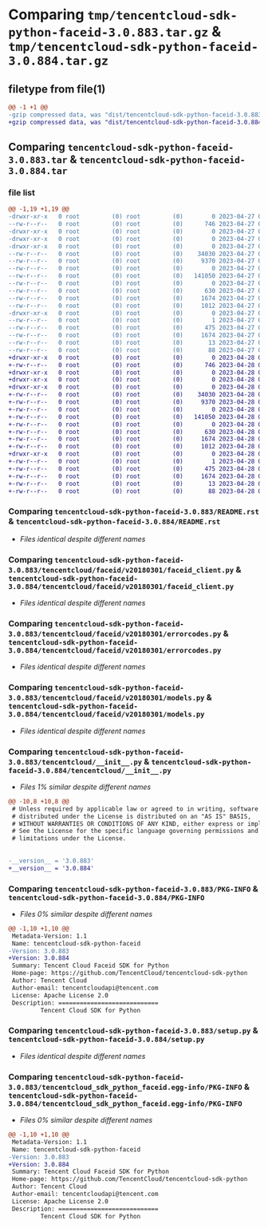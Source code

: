 # Comparing `tmp/tencentcloud-sdk-python-faceid-3.0.883.tar.gz` & `tmp/tencentcloud-sdk-python-faceid-3.0.884.tar.gz`

## filetype from file(1)

```diff
@@ -1 +1 @@
-gzip compressed data, was "dist/tencentcloud-sdk-python-faceid-3.0.883.tar", last modified: Thu Apr 27 00:33:06 2023, max compression
+gzip compressed data, was "dist/tencentcloud-sdk-python-faceid-3.0.884.tar", last modified: Fri Apr 28 02:19:43 2023, max compression
```

## Comparing `tencentcloud-sdk-python-faceid-3.0.883.tar` & `tencentcloud-sdk-python-faceid-3.0.884.tar`

### file list

```diff
@@ -1,19 +1,19 @@
-drwxr-xr-x   0 root         (0) root         (0)        0 2023-04-27 00:33:06.000000 tencentcloud-sdk-python-faceid-3.0.883/
--rw-r--r--   0 root         (0) root         (0)      746 2023-04-27 00:33:06.000000 tencentcloud-sdk-python-faceid-3.0.883/README.rst
-drwxr-xr-x   0 root         (0) root         (0)        0 2023-04-27 00:33:06.000000 tencentcloud-sdk-python-faceid-3.0.883/tencentcloud/
-drwxr-xr-x   0 root         (0) root         (0)        0 2023-04-27 00:33:06.000000 tencentcloud-sdk-python-faceid-3.0.883/tencentcloud/faceid/
-drwxr-xr-x   0 root         (0) root         (0)        0 2023-04-27 00:33:06.000000 tencentcloud-sdk-python-faceid-3.0.883/tencentcloud/faceid/v20180301/
--rw-r--r--   0 root         (0) root         (0)    34030 2023-04-27 00:33:06.000000 tencentcloud-sdk-python-faceid-3.0.883/tencentcloud/faceid/v20180301/faceid_client.py
--rw-r--r--   0 root         (0) root         (0)     9370 2023-04-27 00:33:06.000000 tencentcloud-sdk-python-faceid-3.0.883/tencentcloud/faceid/v20180301/errorcodes.py
--rw-r--r--   0 root         (0) root         (0)        0 2023-04-27 00:33:06.000000 tencentcloud-sdk-python-faceid-3.0.883/tencentcloud/faceid/v20180301/__init__.py
--rw-r--r--   0 root         (0) root         (0)   141050 2023-04-27 00:33:06.000000 tencentcloud-sdk-python-faceid-3.0.883/tencentcloud/faceid/v20180301/models.py
--rw-r--r--   0 root         (0) root         (0)        0 2023-04-27 00:33:06.000000 tencentcloud-sdk-python-faceid-3.0.883/tencentcloud/faceid/__init__.py
--rw-r--r--   0 root         (0) root         (0)      630 2023-04-27 00:33:06.000000 tencentcloud-sdk-python-faceid-3.0.883/tencentcloud/__init__.py
--rw-r--r--   0 root         (0) root         (0)     1674 2023-04-27 00:33:06.000000 tencentcloud-sdk-python-faceid-3.0.883/PKG-INFO
--rw-r--r--   0 root         (0) root         (0)     1012 2023-04-27 00:33:06.000000 tencentcloud-sdk-python-faceid-3.0.883/setup.py
-drwxr-xr-x   0 root         (0) root         (0)        0 2023-04-27 00:33:06.000000 tencentcloud-sdk-python-faceid-3.0.883/tencentcloud_sdk_python_faceid.egg-info/
--rw-r--r--   0 root         (0) root         (0)        1 2023-04-27 00:33:06.000000 tencentcloud-sdk-python-faceid-3.0.883/tencentcloud_sdk_python_faceid.egg-info/dependency_links.txt
--rw-r--r--   0 root         (0) root         (0)      475 2023-04-27 00:33:06.000000 tencentcloud-sdk-python-faceid-3.0.883/tencentcloud_sdk_python_faceid.egg-info/SOURCES.txt
--rw-r--r--   0 root         (0) root         (0)     1674 2023-04-27 00:33:06.000000 tencentcloud-sdk-python-faceid-3.0.883/tencentcloud_sdk_python_faceid.egg-info/PKG-INFO
--rw-r--r--   0 root         (0) root         (0)       13 2023-04-27 00:33:06.000000 tencentcloud-sdk-python-faceid-3.0.883/tencentcloud_sdk_python_faceid.egg-info/top_level.txt
--rw-r--r--   0 root         (0) root         (0)       88 2023-04-27 00:33:06.000000 tencentcloud-sdk-python-faceid-3.0.883/setup.cfg
+drwxr-xr-x   0 root         (0) root         (0)        0 2023-04-28 02:19:43.000000 tencentcloud-sdk-python-faceid-3.0.884/
+-rw-r--r--   0 root         (0) root         (0)      746 2023-04-28 02:19:43.000000 tencentcloud-sdk-python-faceid-3.0.884/README.rst
+drwxr-xr-x   0 root         (0) root         (0)        0 2023-04-28 02:19:43.000000 tencentcloud-sdk-python-faceid-3.0.884/tencentcloud/
+drwxr-xr-x   0 root         (0) root         (0)        0 2023-04-28 02:19:43.000000 tencentcloud-sdk-python-faceid-3.0.884/tencentcloud/faceid/
+drwxr-xr-x   0 root         (0) root         (0)        0 2023-04-28 02:19:43.000000 tencentcloud-sdk-python-faceid-3.0.884/tencentcloud/faceid/v20180301/
+-rw-r--r--   0 root         (0) root         (0)    34030 2023-04-28 02:19:43.000000 tencentcloud-sdk-python-faceid-3.0.884/tencentcloud/faceid/v20180301/faceid_client.py
+-rw-r--r--   0 root         (0) root         (0)     9370 2023-04-28 02:19:43.000000 tencentcloud-sdk-python-faceid-3.0.884/tencentcloud/faceid/v20180301/errorcodes.py
+-rw-r--r--   0 root         (0) root         (0)        0 2023-04-28 02:19:43.000000 tencentcloud-sdk-python-faceid-3.0.884/tencentcloud/faceid/v20180301/__init__.py
+-rw-r--r--   0 root         (0) root         (0)   141050 2023-04-28 02:19:43.000000 tencentcloud-sdk-python-faceid-3.0.884/tencentcloud/faceid/v20180301/models.py
+-rw-r--r--   0 root         (0) root         (0)        0 2023-04-28 02:19:43.000000 tencentcloud-sdk-python-faceid-3.0.884/tencentcloud/faceid/__init__.py
+-rw-r--r--   0 root         (0) root         (0)      630 2023-04-28 02:19:43.000000 tencentcloud-sdk-python-faceid-3.0.884/tencentcloud/__init__.py
+-rw-r--r--   0 root         (0) root         (0)     1674 2023-04-28 02:19:43.000000 tencentcloud-sdk-python-faceid-3.0.884/PKG-INFO
+-rw-r--r--   0 root         (0) root         (0)     1012 2023-04-28 02:19:43.000000 tencentcloud-sdk-python-faceid-3.0.884/setup.py
+drwxr-xr-x   0 root         (0) root         (0)        0 2023-04-28 02:19:43.000000 tencentcloud-sdk-python-faceid-3.0.884/tencentcloud_sdk_python_faceid.egg-info/
+-rw-r--r--   0 root         (0) root         (0)        1 2023-04-28 02:19:43.000000 tencentcloud-sdk-python-faceid-3.0.884/tencentcloud_sdk_python_faceid.egg-info/dependency_links.txt
+-rw-r--r--   0 root         (0) root         (0)      475 2023-04-28 02:19:43.000000 tencentcloud-sdk-python-faceid-3.0.884/tencentcloud_sdk_python_faceid.egg-info/SOURCES.txt
+-rw-r--r--   0 root         (0) root         (0)     1674 2023-04-28 02:19:43.000000 tencentcloud-sdk-python-faceid-3.0.884/tencentcloud_sdk_python_faceid.egg-info/PKG-INFO
+-rw-r--r--   0 root         (0) root         (0)       13 2023-04-28 02:19:43.000000 tencentcloud-sdk-python-faceid-3.0.884/tencentcloud_sdk_python_faceid.egg-info/top_level.txt
+-rw-r--r--   0 root         (0) root         (0)       88 2023-04-28 02:19:43.000000 tencentcloud-sdk-python-faceid-3.0.884/setup.cfg
```

### Comparing `tencentcloud-sdk-python-faceid-3.0.883/README.rst` & `tencentcloud-sdk-python-faceid-3.0.884/README.rst`

 * *Files identical despite different names*

### Comparing `tencentcloud-sdk-python-faceid-3.0.883/tencentcloud/faceid/v20180301/faceid_client.py` & `tencentcloud-sdk-python-faceid-3.0.884/tencentcloud/faceid/v20180301/faceid_client.py`

 * *Files identical despite different names*

### Comparing `tencentcloud-sdk-python-faceid-3.0.883/tencentcloud/faceid/v20180301/errorcodes.py` & `tencentcloud-sdk-python-faceid-3.0.884/tencentcloud/faceid/v20180301/errorcodes.py`

 * *Files identical despite different names*

### Comparing `tencentcloud-sdk-python-faceid-3.0.883/tencentcloud/faceid/v20180301/models.py` & `tencentcloud-sdk-python-faceid-3.0.884/tencentcloud/faceid/v20180301/models.py`

 * *Files identical despite different names*

### Comparing `tencentcloud-sdk-python-faceid-3.0.883/tencentcloud/__init__.py` & `tencentcloud-sdk-python-faceid-3.0.884/tencentcloud/__init__.py`

 * *Files 1% similar despite different names*

```diff
@@ -10,8 +10,8 @@
 # Unless required by applicable law or agreed to in writing, software
 # distributed under the License is distributed on an "AS IS" BASIS,
 # WITHOUT WARRANTIES OR CONDITIONS OF ANY KIND, either express or implied.
 # See the License for the specific language governing permissions and
 # limitations under the License.
 
 
-__version__ = '3.0.883'
+__version__ = '3.0.884'
```

### Comparing `tencentcloud-sdk-python-faceid-3.0.883/PKG-INFO` & `tencentcloud-sdk-python-faceid-3.0.884/PKG-INFO`

 * *Files 0% similar despite different names*

```diff
@@ -1,10 +1,10 @@
 Metadata-Version: 1.1
 Name: tencentcloud-sdk-python-faceid
-Version: 3.0.883
+Version: 3.0.884
 Summary: Tencent Cloud Faceid SDK for Python
 Home-page: https://github.com/TencentCloud/tencentcloud-sdk-python
 Author: Tencent Cloud
 Author-email: tencentcloudapi@tencent.com
 License: Apache License 2.0
 Description: ============================
         Tencent Cloud SDK for Python
```

### Comparing `tencentcloud-sdk-python-faceid-3.0.883/setup.py` & `tencentcloud-sdk-python-faceid-3.0.884/setup.py`

 * *Files identical despite different names*

### Comparing `tencentcloud-sdk-python-faceid-3.0.883/tencentcloud_sdk_python_faceid.egg-info/PKG-INFO` & `tencentcloud-sdk-python-faceid-3.0.884/tencentcloud_sdk_python_faceid.egg-info/PKG-INFO`

 * *Files 0% similar despite different names*

```diff
@@ -1,10 +1,10 @@
 Metadata-Version: 1.1
 Name: tencentcloud-sdk-python-faceid
-Version: 3.0.883
+Version: 3.0.884
 Summary: Tencent Cloud Faceid SDK for Python
 Home-page: https://github.com/TencentCloud/tencentcloud-sdk-python
 Author: Tencent Cloud
 Author-email: tencentcloudapi@tencent.com
 License: Apache License 2.0
 Description: ============================
         Tencent Cloud SDK for Python
```

